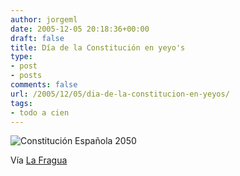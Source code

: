 ```yaml
---
author: jorgeml
date: 2005-12-05 20:18:36+00:00
draft: false
title: Día de la Constitución en yeyo's
type: 
- post
- posts
comments: false
url: /2005/12/05/dia-de-la-constitucion-en-yeyos/
tags:
- todo a cien
---
```


![Constitución Española 2050](http://static.flickr.com/26/66550974_70a48c9c2b.jpg)


Vía [La Fragua](http://lafragua.blogspot.com/2005/12/la-constitucin-en-el-ao-2050.html)
